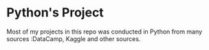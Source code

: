 # Python's Project

Most of my projects in this repo was conducted in Python from many sources :DataCamp, Kaggle and other sources. 
